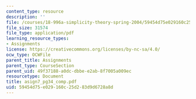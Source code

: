 ```yaml
---
content_type: resource
description: ''
file: /courses/18-996a-simplicity-theory-spring-2004/59454d75e029160c25d283d9d6728a8d_asign7_pg34_comp.pdf
file_size: 31574
file_type: application/pdf
learning_resource_types:
- Assignments
license: https://creativecommons.org/licenses/by-nc-sa/4.0/
ocw_type: OCWFile
parent_title: Assignments
parent_type: CourseSection
parent_uid: 49f37188-a0dc-dbbe-e2ab-8f7005a009ec
resourcetype: Document
title: asign7_pg34_comp.pdf
uid: 59454d75-e029-160c-25d2-83d9d6728a8d
---
```

